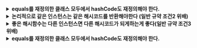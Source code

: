 <details>
<summary><b>equals를 재정의한 클래스 모두에서 hashCode도 재정의해야 한다.</b></summary> 
  equals를 재정의한 클래스 모두에서 hashcode도 재정의해야 한다. 그렇지 않으면 hashCode 일반 규약을 어기게 되어 해당 클래스의 인스턴스를 컬렉션의 원소로 사용할 때 문제를 일으킨다. 
<br>
<br>
  
  [The general contranct of hashCode](https://docs.oracle.com/en/java/javase/17/docs/api/java.base/java/lang/Object.html#hashCode())

- **condition1** <br>
  equals **비교에 사용되는 정보가 변경되지 않았다면**, 애플리케이션이 실행되는 동안 그 객체의 hashCode 메서드의 반환값은 **멱등성**을 보장해야한다. (단, 애플리케이션을 다시 수행한다면 값이 달라져도 상관없음)
- **condition2** <br>
  equals(Object)가 두 객체를 **같다고** 판단했다면, 두 객체의 hashCode는 똑같은 값을 반환해야한다. (논리적으로 같은 인스턴스는 같은 해시코드를 반환해야한다)
- **condition3** <br>
  equals(Object)가 두 객체를 **다르다고** 판단했더라도, 두 객체의 hashCode가 서로 다른 값을 반환할 필요는 없다. 단, 다른 객체에 대해서는 다른 값을 반환해야 해시테이블의 성능이 좋아진다.
</details>

<details>
<summary><b>논리적으로 같은 인스턴스는 같은 해시코드를 반환해야한다 (일반 규약 조건2 위배)</b></summary> 
<br>
  
  ```java
import java.util.HashMap;

class AmbiguousInteger {
    private final int value;

    AmbiguousInteger(int value) {
        this.value = value;
    }

    // public int hashCode() { return 9; }
}

class Main {
    public static void main(String[] args) {
        HashMap<AmbiguousInteger, Integer> map = new HashMap<>();
        map.put(new AmbiguousInteger(1), 1); // a
        map.get(new AmbiguousInteger(1)); // b
    }
}
  ```
  
  a라인까지 실행한 그림
  
  ![Screen Shot 2022-02-03 at 12 16 46 PM](https://user-images.githubusercontent.com/24830023/153381678-7c0635b3-cdcf-48cb-b231-e54122ba0d64.png)

  
  b라인까지 실행하면 이렇다. hashcode를 재정의 해주지 않으면  Object의 hashcode 함수를 사용할테니 물리적으로 다른 두 객체가 논리적으로 같은지 알 수 없다. 
  ![Screen Shot 2022-02-03 at 12 19 11 PM](https://user-images.githubusercontent.com/24830023/153382122-344fffe3-f9f2-4dd8-b0c1-96d4dbcdda0f.png)
  
</details>

<details>
<summary><b>좋은 해시함수는 다른 인스턴스면 다른 해시코드가 되게하는게 좋다(일반 규약 조건3 위배)</b></summary> 
<br>
  
</details>

<details>
<summary><b>equals를 재정의한 클래스 모두에서 hashCode도 재정의해야 한다.</b></summary> 
<br>
</details>
